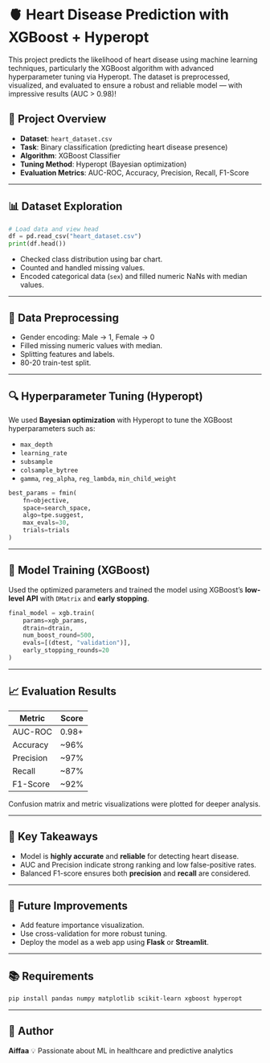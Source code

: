 
# 🫀 Heart Disease Prediction with XGBoost + Hyperopt

This project predicts the likelihood of heart disease using machine learning techniques, particularly the XGBoost algorithm with advanced hyperparameter tuning via Hyperopt. The dataset is preprocessed, visualized, and evaluated to ensure a robust and reliable model — with impressive results (AUC > 0.98)!

## 📁 Project Overview

- **Dataset**: `heart_dataset.csv`
- **Task**: Binary classification (predicting heart disease presence)
- **Algorithm**: XGBoost Classifier
- **Tuning Method**: Hyperopt (Bayesian optimization)
- **Evaluation Metrics**: AUC-ROC, Accuracy, Precision, Recall, F1-Score

---

## 📊 Dataset Exploration

```python
# Load data and view head
df = pd.read_csv("heart_dataset.csv")
print(df.head())
````

* Checked class distribution using bar chart.
* Counted and handled missing values.
* Encoded categorical data (`sex`) and filled numeric NaNs with median values.

---

## 🧹 Data Preprocessing

* Gender encoding: Male → 1, Female → 0
* Filled missing numeric values with median.
* Splitting features and labels.
* 80-20 train-test split.

---

## 🔍 Hyperparameter Tuning (Hyperopt)

We used **Bayesian optimization** with Hyperopt to tune the XGBoost hyperparameters such as:

* `max_depth`
* `learning_rate`
* `subsample`
* `colsample_bytree`
* `gamma`, `reg_alpha`, `reg_lambda`, `min_child_weight`

```python
best_params = fmin(
    fn=objective,
    space=search_space,
    algo=tpe.suggest,
    max_evals=30,
    trials=trials
)
```

---

## 🧠 Model Training (XGBoost)

Used the optimized parameters and trained the model using XGBoost’s **low-level API** with `DMatrix` and **early stopping**.

```python
final_model = xgb.train(
    params=xgb_params,
    dtrain=dtrain,
    num_boost_round=500,
    evals=[(dtest, "validation")],
    early_stopping_rounds=20
)
```

---

## 📈 Evaluation Results

| Metric    | Score |
| --------- | ----- |
| AUC-ROC   | 0.98+ |
| Accuracy  | \~96% |
| Precision | \~97% |
| Recall    | \~87% |
| F1-Score  | \~92% |

Confusion matrix and metric visualizations were plotted for deeper analysis.

---

## 📌 Key Takeaways

* Model is **highly accurate** and **reliable** for detecting heart disease.
* AUC and Precision indicate strong ranking and low false-positive rates.
* Balanced F1-score ensures both **precision** and **recall** are considered.

---

## 🚀 Future Improvements

* Add feature importance visualization.
* Use cross-validation for more robust tuning.
* Deploy the model as a web app using **Flask** or **Streamlit**.

---

## 📚 Requirements

```bash
pip install pandas numpy matplotlib scikit-learn xgboost hyperopt
```

---

## 📝 Author

**Aiffaa**
💡 Passionate about ML in healthcare and predictive analytics


